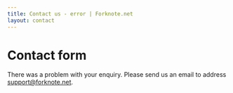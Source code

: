 ```yaml
---
title: Contact us - error | Forknote.net
layout: contact
---
```


# Contact form

There was a problem with your enquiry. Please send us an email to address <a href="mailto:support@forknote.net">support@forknote.net</a>.
